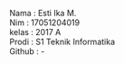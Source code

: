 Nama 	: Esti Ika M. <br>
Nim  	: 17051204019 <br>
kelas 	: 2017 A <br>
Prodi 	: S1 Teknik Informatika <br>
Github 	: -
